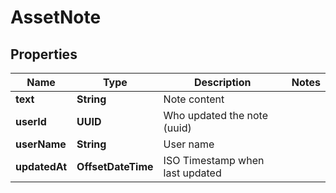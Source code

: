 

# AssetNote


## Properties

| Name | Type | Description | Notes |
|------------ | ------------- | ------------- | -------------|
|**text** | **String** | Note content |  |
|**userId** | **UUID** | Who updated the note (uuid) |  |
|**userName** | **String** | User name |  |
|**updatedAt** | **OffsetDateTime** | ISO Timestamp when last updated |  |




